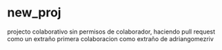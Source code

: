 # new_proj

projecto colaborativo sin permisos de colaborador, haciendo pull request como un extraño
primera colaboracion como extraño de adriangomezriv
